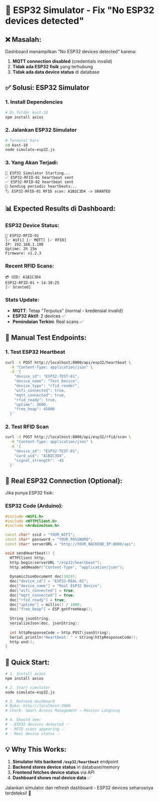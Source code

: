 # 🤖 ESP32 Simulator - Fix "No ESP32 devices detected"

## ❌ **Masalah:**
Dashboard menampilkan "No ESP32 devices detected" karena:
1. **MQTT connection disabled** (credentials invalid)  
2. **Tidak ada ESP32 fisik** yang terhubung
3. **Tidak ada data device status** di database

## ✅ **Solusi: ESP32 Simulator**

### **1. Install Dependencies**
```bash
# Di folder kost-10
npm install axios
```

### **2. Jalankan ESP32 Simulator**
```bash
# Terminal baru
cd kost-10
node simulate-esp32.js
```

### **3. Yang Akan Terjadi:**
```
🤖 ESP32 Simulator Starting...
✅ ESP32-RFID-01 heartbeat sent
✅ ESP32-RFID-02 heartbeat sent  
💓 Sending periodic heartbeats...
🏷️ ESP32-RFID-01 RFID scan: A1B2C3D4 -> GRANTED
```

## 📊 **Expected Results di Dashboard:**

### **ESP32 Device Status:**
```
📡 ESP32-RFID-01
[✅ WiFi] [✅ MQTT] [✅ RFID]
IP: 192.168.1.100
Uptime: 2h 15m
Firmware: v1.2.3
```

### **Recent RFID Scans:**
```
💳 UID: A1B2C3D4
ESP32-RFID-01 • 14:30:25
[✅ Granted]
```

### **Stats Update:**
- **MQTT**: Tetap "Terputus" (normal - kredensial invalid)
- **ESP32 Aktif**: 2 devices ✅
- **Pemindaian Terkini**: Real scans ✅

## 🔧 **Manual Test Endpoints:**

### **1. Test ESP32 Heartbeat**
```bash
curl -X POST http://localhost:8000/api/esp32/heartbeat \
  -H "Content-Type: application/json" \
  -d '{
    "device_id": "ESP32-TEST-01",
    "device_name": "Test Device",
    "device_type": "rfid_reader", 
    "wifi_connected": true,
    "mqtt_connected": true,
    "rfid_ready": true,
    "uptime": 3600,
    "free_heap": 45000
  }'
```

### **2. Test RFID Scan**
```bash
curl -X POST http://localhost:8000/api/esp32/rfid/scan \
  -H "Content-Type: application/json" \
  -d '{
    "device_id": "ESP32-TEST-01",
    "card_uid": "A1B2C3D4",
    "signal_strength": -45
  }'
```

## 🎯 **Real ESP32 Connection (Optional):**

Jika punya ESP32 fisik:

### **ESP32 Code (Arduino):**
```cpp
#include <WiFi.h>
#include <HTTPClient.h>
#include <ArduinoJson.h>

const char* ssid = "YOUR_WIFI";
const char* password = "YOUR_PASSWORD";
const char* serverURL = "http://YOUR_BACKEND_IP:8000/api";

void sendHeartbeat() {
  HTTPClient http;
  http.begin(serverURL "/esp32/heartbeat");
  http.addHeader("Content-Type", "application/json");
  
  DynamicJsonDocument doc(1024);
  doc["device_id"] = "ESP32-REAL-01";
  doc["device_name"] = "Real ESP32 Device";
  doc["wifi_connected"] = true;
  doc["mqtt_connected"] = true;
  doc["rfid_ready"] = true;
  doc["uptime"] = millis() / 1000;
  doc["free_heap"] = ESP.getFreeHeap();
  
  String jsonString;
  serializeJson(doc, jsonString);
  
  int httpResponseCode = http.POST(jsonString);
  Serial.println("Heartbeat: " + String(httpResponseCode));
  http.end();
}
```

## 🚀 **Quick Start:**

```bash
# 1. Install axios
npm install axios

# 2. Start simulator  
node simulate-esp32.js

# 3. Refresh dashboard
# Buka: http://localhost:3000
# Check: Smart Access Management → Monitor Langsung

# 4. Should see:
# - ESP32 devices detected ✅
# - RFID scans appearing ✅  
# - Real device status ✅
```

## 💡 **Why This Works:**

1. **Simulator hits backend `/esp32/heartbeat`** endpoint
2. **Backend stores device status** in database/memory  
3. **Frontend fetches device status** via API
4. **Dashboard shows real device data** ✅

Jalankan simulator dan refresh dashboard - ESP32 devices seharusnya terdeteksi! 🎉